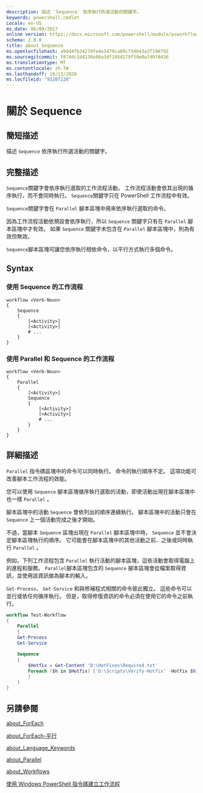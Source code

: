 ```yaml
---
description: 描述 `Sequence` 依序執行所選活動的關鍵字。
keywords: powershell,cmdlet
Locale: en-US
ms.date: 06/09/2017
online version: https://docs.microsoft.com/powershell/module/psworkflow/about/about_sequence?view=powershell-5.1&WT.mc_id=ps-gethelp
schema: 2.0.0
title: about_Sequence
ms.openlocfilehash: a9dd4fb24274fe4e1478ca69c734b43a2f196792
ms.sourcegitcommit: f874dc1d4236e06a3df195d179f59e0a7d9f8436
ms.translationtype: MT
ms.contentlocale: zh-TW
ms.lasthandoff: 10/13/2020
ms.locfileid: "93207228"
---
```

# <a name="about-sequence"></a>關於 Sequence

## <a name="short-description"></a>簡短描述

描述 `Sequence` 依序執行所選活動的關鍵字。

## <a name="long-description"></a>完整描述

`Sequence`關鍵字會依序執行選取的工作流程活動。 工作流程活動會依其出現的循序執行，而不會同時執行。 `Sequence`關鍵字只在 PowerShell 工作流程中有效。

`Sequence`關鍵字會在 `Parallel` 腳本區塊中用來依序執行選取的命令。

因為工作流程活動依預設會依序執行，所以 `Sequence` 關鍵字只有在 `Parallel` 腳本區塊中才有效。 如果 `Sequence` 關鍵字未包含在 `Parallel` 腳本區塊中，則為有效但無效。

`Sequence`腳本區塊可讓您依序執行相依命令，以平行方式執行多個命令。

## <a name="syntax"></a>Syntax

### <a name="workflow-using-sequence"></a>使用 Sequence 的工作流程

```
workflow <Verb-Noun>
{
    Sequence
    {
        [<Activity>]
        [<Activity>]
        # ...
    }
}
```

### <a name="workflow-using-parallel-and-sequence"></a>使用 Parallel 和 Sequence 的工作流程

```
workflow <Verb-Noun>
{
    Parallel
    {
        [<Activity>]
        Sequence
        {
            [<Activity>]
            [<Activity>]
            # ...
        }
    }
}
```

## <a name="detailed-description"></a>詳細描述

`Parallel` 指令碼區塊中的命令可以同時執行。 命令的執行順序不定。 這項功能可改善腳本工作流程的效能。

您可以使用 `Sequence` 腳本區塊循序執行選取的活動，即使活動出現在腳本區塊中也一樣 `Parallel` 。

腳本區塊中的活動 `Sequence` 會依列出的順序連續執行。 腳本區塊中的活動只會在 `Sequence` 上一個活動完成之後才開始。

不過，當腳本 `Sequence` 區塊出現在 `Parallel` 腳本區塊中時， `Sequence` 並不會決定腳本區塊執行的順序。 它可能會在腳本區塊中的其他活動之前、之後或同時執行 `Parallel` 。

例如，下列工作流程包含 `Parallel` 執行活動的腳本區塊，這些活動會取得電腦上的進程和服務。 `Parallel`腳本區塊包含的 `Sequence` 腳本區塊會從檔案取得資訊，並使用該資訊做為腳本的輸入。

`Get-Process`、 `Get-Service` 和與修補程式相關的命令彼此獨立。 這些命令可以並行或依任何循序執行。 但是，取得修復資訊的命令必須在使用它的命令之前執行。

```powershell
workflow Test-Workflow
{
    Parallel
    {
    Get-Process
    Get-Service

    Sequence
    {
        $Hotfix = Get-Content 'D:\HotFixes\Required.txt'
        Foreach ($h in $Hotfix) {'D:\Scripts\Verify-Hotfix' -Hotfix $h}
        }
    }
}
```

## <a name="see-also"></a>另請參閱

[about_ForEach](../../Microsoft.PowerShell.Core/About/about_Foreach.md)

[about_ForEach-平行](about_ForEach-Parallel.md)

[about_Language_Keywords](../../Microsoft.PowerShell.Core/About/about_Language_Keywords.md)

[about_Parallel](about_Parallel.md)

[about_Workflows](about_Workflows.md)

[使用 Windows PowerShell 指令碼建立工作流程](/previous-versions/powershell/scripting/developer/workflow/creating-a-workflow-by-using-a-windows-powershell-script)
